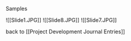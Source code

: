 Samples

![[Slide1.JPG]]
![[Slide8.JPG]]
![[Slide7.JPG]]


back to [[Project Development Journal Entries]]

